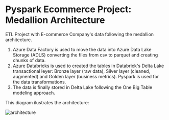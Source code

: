 # Pyspark Ecommerce Project: Medallion Architecture

ETL Project with E-commerce Company's data following the medallion architecture.

1. Azure Data Factory is used to move the data into Azure Data Lake Storage (ADLS) converting the files from csv to parquet and creating chunks of data.
2. Azure Databricks is used to created the tables in Databrick's Delta Lake transactional leyer: Bronze layer (raw data), Silver layer (cleaned, augmented) and Golden layer (business metrics).                           Pyspark is used for the data transformations. 
3. The data is finally stored in Delta Lake following the One Big Table modeling approach.

This diagram ilustrates the architecture:

![architecture](https://drive.google.com/uc?id=1a8GNFGXnQ24NmUT58mBfZebkIQ7dIDB0)
